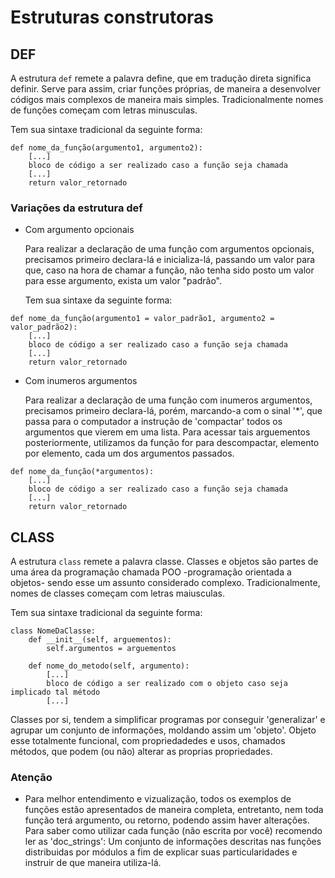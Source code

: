 # Estruturas construtoras

## DEF

A estrutura `def` remete a palavra define, que em tradução direta significa definir. Serve para assim, criar funções próprias, de maneira a desenvolver códigos mais complexos de maneira mais simples. Tradicionalmente nomes de funções começam com letras minusculas.

Tem sua sintaxe tradicional da seguinte forma: 
```
def nome_da_função(argumento1, argumento2):
    [...]
    bloco de código a ser realizado caso a função seja chamada
    [...]
    return valor_retornado
```

### Variações da estrutura def

- Com argumento opcionais

    Para realizar a declaração de uma função com argumentos opcionais, precisamos primeiro declara-lá e inicializa-lá, passando um valor para que, caso na hora de chamar a função, não tenha sido posto um valor para esse argumento, exista um valor "padrão".

    Tem sua sintaxe da seguinte forma:
```
def nome_da_função(argumento1 = valor_padrão1, argumento2 = valor_padrão2):
    [...]
    bloco de código a ser realizado caso a função seja chamada
    [...]
    return valor_retornado
```

- Com inumeros argumentos

    Para realizar a declaração de uma função com inumeros argumentos, precisamos primeiro declara-lá, porém, marcando-a com o sinal '*', que passa para o computador a instrução de 'compactar' todos os argumentos que vierem em uma lista. Para acessar tais arguementos posteriormente, utilizamos da função for para descompactar, elemento por elemento, cada um dos argumentos passados.
    
```
def nome_da_função(*argumentos):
    [...]
    bloco de código a ser realizado caso a função seja chamada
    [...]
    return valor_retornado
```

## CLASS

A estrutura `class` remete a palavra classe. Classes e objetos são partes de uma área da programação chamada POO -programação orientada a objetos- sendo esse um assunto considerado complexo. Tradicionalmente, nomes de classes começam com letras maiusculas.

Tem sua sintaxe tradicional da seguinte forma: 
```
class NomeDaClasse:
    def __init__(self, arguementos):
        self.argumentos = arguementos

    def nome_do_metodo(self, argumento):
        [...]
        bloco de código a ser realizado com o objeto caso seja implicado tal método
        [...]
```

Classes por si, tendem a simplificar programas por conseguir 'generalizar' e agrupar um conjunto de informações, moldando assim um 'objeto'. Objeto esse totalmente funcional, com propriedadedes e usos, chamados métodos, que podem (ou não) alterar as proprias propriedades.


### Atenção
 * Para melhor entendimento e vizualização, todos os exemplos de funções estão apresentados de maneira completa, entretanto, nem toda função terá argumento, ou retorno, podendo assim haver alterações. Para saber como utilizar cada função (não escrita por você) recomendo ler as 'doc_strings': Um conjunto de informações descritas nas funções distribuidas por módulos a fim de explicar suas particularidades e instruir de que maneira utiliza-lá.

